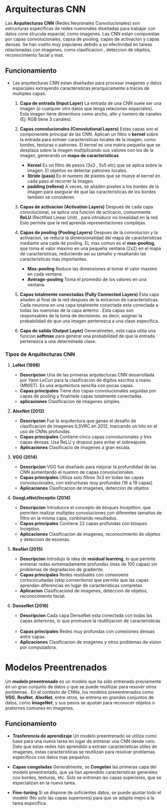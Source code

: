 # Arquitecturas CNN

Las **Arquitecturas CNN** (Redes Neuronales Convolucionales) son estructuras especificas de redes nueronales diseñadas para trabajar con datos cone strucuta espacial, como imagenes. Las CNN estan compuestas por capas convolucionales, capsa de pooling, capas de activacion y capas densas. Se han vuelto muy populares debido a su efectividad en tareas relacionadas con imagenes, como clasificacion , deteccion de objetos, reconocimiento facial y mas.

## Funcionamiento

* Las arquitecturas CNN estan diseñadas para procesar imagenes y datos espaciales extrayendo caracteristicas jerarquicamente a traces de multiples capas. 

    1. **Capa de entrada (Input Layer)** La entrada de una CNN suele ser una imagen (o cualquier otro datos que tenga relaciones espaciales). Esta imagen tiene dimentions como ancho, alto y numero de canales (Ej: RGB tiene 3 canales).
    2. **Capas convolucionales (Convolutional Layers)** Estas capas son el componenete principal de las CNN. Aplican un filtro o **kernel** sobre la entrada para extraer caracteristicas locales de la imagen, como bordes, texturas o patrones. El kernel es una matrix pequeña que se desplaza sobre la imagen multiplicando sus valores con los de la imagen, generando un **mapa de caracteristicas**
        
        * **Kernel** Es un filtro de pesos (3x3 , 5x5 etc) que se aplica sobre la imagen. El objetivo es detectar patrones locales.
        * **Stride (paso)** Es el numero de pixeles que se mueve el kernel en cada paso al recorrer la imagen.
        * **padding (relleno)** A veces, se añaden pixeles a los bordes de la imagen para asegurar de que las caracteristicas de los bordes tambien se consideren.
    
    3. **Capas de activacion (Activation Layers)**  Despues de cada capa convolucional, se aplica una funcion de acticacio, comunmente **ReLU** (Rectified Linear Unit) , para introducir no linealidad en la red. Esto permite que la red aprenda representaciones complejas.
    4. **Capas de pooling (Pooling Layers)** Despues de la convolucion y la activacion, se reduce la dimensionalidad del mapa de caracteristicas mediante una cada de pooling. EL mas comun es el **max-pooling**, que toma el valor maximo en una pequeña ventana (2x2) en el mapa de caracteristicas, reduciendo asi su tamaño y resaltando las caracteristicas mas importantes.
        
        * **Max-pooling** Reduce las dimensiones al tomar el valor maximo en cada ventana.
        * **Average-pooling** Toma el promedio de los valores en una ventana.
        
    5. **Capas totalmente conectadas (Fully Connected Layers)** Esta caps añaden al final de la red despues de la extracion de caracteristicas. Cada neurona en una capa totalmente conectada esta conectada a todas las nueronas de la capa anteriro . Esta capas son responsables de la toma de decisiones. es decir, asignan la probabilidad de que una imagen pertenezca a una clase especifica.
    6. **Capa de salida (Output Layer)** Generalmeten, esta capa utilia una funcion **softmax** para generar una probabilidad de que la entrada pertenezca a una determinada clase.
    

### Tipos de Arquitecturas CNN

1. **LeNet (1998)**

    * **Descripcion** Una de las primeras arquitecturas CNN desarrollada por Yann LeCun para la clasificacion de digitos escritos a mano (MNIST). Es una arquitectura sencilla con pocas capas.
    * **Capas principales** Tiene dos capas convolucionales seguidas por capas de pooling y finalmete capas totalmente conectadas.
    * **aplicaciones** Clasificacion de imagenes simples.
   
2. **AlexNet (2012)**

    * **Descripcion** Fue la arquitectura que ganao el desafio de clasificacion de imagenes ILSVRC en 2012, marcando un hito en el uso de CNNs profundas.
    * **Capas principales** Contiene cinco capas convolucionales y tres capas densas. Usa ReLU y dropout para evitar el sobreajuste.
    * **Aplicaciones** Clasificacio de imagenes a gran escala.
    
3. **VGG (2014)**

    * **Descripcion** VGG fue diseñado para mejorar la profundidad de las CNN aumentando el nuemro de capas convolucionales.
    * **Capas principales** Utiliza  solo filtros 3x3 en todas las capas convolucionales, con estructuras muy profundas (16 a 19 capas)
    * **Aplicaciones** Clasificacion de imagenes, deteccion de objetos
    
4. **GoogLeNet/Inceptio (2014)**

    * **Descripcion** Introducce el concepto de *bloques Incepttion*, que pemriten realizar multiples convoluciones con  diferentes tamaños de filtro en la misma capa, conbinando resultados.
    * **Capas principales** Contiene 22 capas profundas con bloques Inception.
    * **Aplicaciones** Clasificacion de imagenes, reconocimiento de objetos y deteccion de escenas.
    
5. **ResNet (2015)**

    * **Descripcion** Introdujo la idea de  **residual learning**, lo que permite entrenar redes extremadamente profundas (mas de 100 capas) sin problemas de degradacion de gradiente.
    * **Capas principales** Redes residuales con conexioens cortocircuitadas (skip connections) que permite que las capas aprendan diferencias en lugar de caracteristicas completas
    * **Aplicacion** Clasificaciond de imagenes, deteccion de objetos, reconocimiento facial.
    
6. **DenseNet (2016)**

    * **Descripcion** Cada capa DenseNet esta conectada con todas las capas anteriores, lo que promueve la reutilizacion de caracteristicas .
    * **Capas principales** Redes muy profundas con conexiones densas entre capas.
    * **Aplicaciones** Clasificacion de imagenes y otros problemas de vision por computadora.
    
# Modelos Preentrenados

Un **modelo preentrenado** es un modelo que ha sido entrenado previamente en un gran conjunto de datos y que se puede reutilizar para resover otros porblemas . En el contexto de CNNs, los modelos preeentrenados como **VGG**, **ResNet**, **AlexNet**, entre otros, se entrena en grandes conjuntos de datos, como **ImageNet**, y sus pesos se ajustan para reconocer objetos o pratornes comunes en imagenes.

## Funcionamiento

* **Trasferencia de aprendizaje** Un modelo preentrenado se utiliza como base para una nueva tarea en lugar de entrenar una CNN desde cero. Dato que estas redes han aprendido a extraer caracteristicas utiles de imagenes, estas caracteristicas se reutilizan para resolver problemas especificos con datos mas pequeños.

* **Capas congeladas** Generalmente, se **Congelan** las primeras capa del modelo preentrenado, que ya han aprendido caracteristicas generales coo bordes, texturas, etc. Solo se entrenan las capas superiores, que se especializan en la nueva tarea.

* **Fine-tuning**  Si se dispone de suficientes datos, se puede ajustar todo el modelo (No solo las capas superiores) para que se adapte mejro a la tarea especifica.

